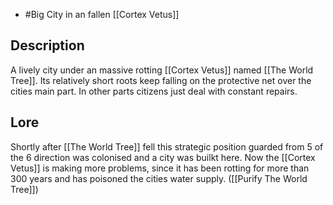 - #Big 
City in an fallen [[Cortex Vetus]]
## Description
A lively city under an massive rotting [[Cortex Vetus]] named [[The World Tree]]. Its relatively short roots keep falling on the protective net over the cities main part. In other parts citizens just deal with constant repairs.
## Lore
Shortly after [[The World Tree]] fell this strategic position guarded from 5 of the 6 direction  was colonised and a city was builkt here. Now the [[Cortex Vetus]] is making more problems, since it has been rotting for more than 300 years and has poisoned the cities water supply.  ([[Purify The World Tree]])